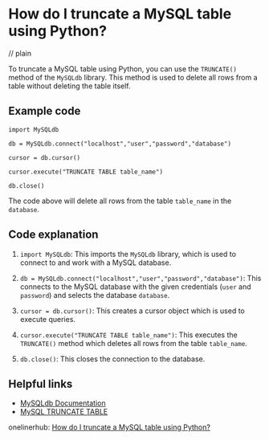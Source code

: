 # How do I truncate a MySQL table using Python?
// plain

To truncate a MySQL table using Python, you can use the `TRUNCATE()` method of the `MySQLdb` library. This method is used to delete all rows from a table without deleting the table itself.

## Example code

```
import MySQLdb

db = MySQLdb.connect("localhost","user","password","database")

cursor = db.cursor()

cursor.execute("TRUNCATE TABLE table_name")

db.close()
```

The code above will delete all rows from the table `table_name` in the `database`.

## Code explanation


1. `import MySQLdb`: This imports the `MySQLdb` library, which is used to connect to and work with a MySQL database.

2. `db = MySQLdb.connect("localhost","user","password","database")`: This connects to the MySQL database with the given credentials (`user` and `password`) and selects the database `database`.

3. `cursor = db.cursor()`: This creates a cursor object which is used to execute queries.

4. `cursor.execute("TRUNCATE TABLE table_name")`: This executes the `TRUNCATE()` method which deletes all rows from the table `table_name`.

5. `db.close()`: This closes the connection to the database.

## Helpful links

- [MySQLdb Documentation](https://mysqlclient.readthedocs.io/user_guide.html)
- [MySQL TRUNCATE TABLE](https://dev.mysql.com/doc/refman/8.0/en/truncate-table.html)

onelinerhub: [How do I truncate a MySQL table using Python?](https://onelinerhub.com/python-mysql/how-do-i-truncate-a-mysql-table-using-python)